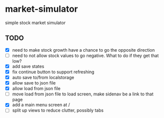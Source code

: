# market-simulator

simple stock market simulator

## TODO

- [x] need to make stock growth have a chance to go the opposite direction
- [ ] need to not allow stock values to go negative. What to do if they get that low?
- [x] add save states
- [x] fix continue button to support refreshing
- [x] auto save to/from localstorage
- [x] allow save to json file
- [x] allow load from json file
- [ ] move load from json file to load screen, make sidenav be a link to that page
- [x] add a main menu screen at /
- [ ] split up views to reduce clutter, possibly tabs
